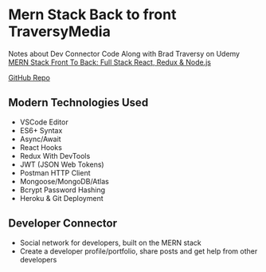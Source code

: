 # Mern Stack Back to front TraversyMedia
Notes about Dev Connector Code Along with Brad Traversy on Udemy [MERN Stack Front To Back: Full Stack React, Redux &amp; Node.js](https://www.udemy.com/course/mern-stack-front-to-back/learn/lecture/10054652#overview)

[GitHub Repo](https://github.com/bradtraversy/devconnector_2.0)

## Modern Technologies Used
* VSCode Editor
* ES6+ Syntax
* Async/Await
* React Hooks
* Redux With DevTools
* JWT (JSON Web Tokens)
* Postman HTTP Client
* Mongoose/MongoDB/Atlas
* Bcrypt Password Hashing
* Heroku & Git Deployment

## Developer Connector
* Social network for developers, built on the MERN stack
* Create a developer profile/portfolio, share posts and get help from other developers

